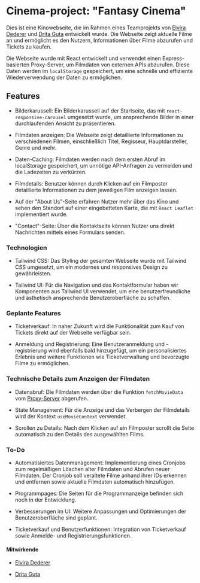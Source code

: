 # Cinema-project: "Fantasy Cinema"

Dies ist eine Kinowebseite, die im Rahmen eines Teamprojekts von [Elvira Dederer](https://github.com/elvira492) und [Drita Guta](https://github.com/Drigut42) entwickelt wurde. Die Webseite zeigt aktuelle Filme an und ermöglicht es den Nutzern, Informationen über Filme abzurufen und Tickets zu kaufen.

Die Webseite wurde mit React entwickelt und verwendet einen Express-basierten Proxy-Server, um Filmdaten von externen APIs abzurufen. Diese Daten werden im `localStorage` gespeichert, um eine schnelle und effiziente Wiederverwendung der Daten zu ermöglichen.

## Features

- Bilderkarussell: Ein Bilderkarussell auf der Startseite, das mit `react-responsive-carousel` umgesetzt wurde, um ansprechende Bilder in einer durchlaufenden Ansicht zu präsentieren.

- Filmdaten anzeigen: Die Webseite zeigt detaillierte Informationen zu verschiedenen Filmen, einschließlich Titel, Regisseur, Hauptdarsteller, Genre und mehr.

- Daten-Caching: Filmdaten werden nach dem ersten Abruf im localStorage gespeichert, um unnötige API-Anfragen zu vermeiden und die Ladezeiten zu verkürzen.

- Filmdetails: Benutzer können durch Klicken auf ein Filmposter detaillierte Informationen zu dem jeweiligen Film anzeigen lassen.

- Auf der "About Us"-Seite erfahren Nutzer mehr über das Kino und sehen den Standort auf einer eingebetteten Karte, die mit `React Leaflet` implementiert wurde.

- "Contact"-Seite: Über die Kontaktseite können Nutzer uns direkt Nachrichten mittels eines Formulars senden.

### Technologien

- Tailwind CSS: Das Styling der gesamten Webseite wurde mit Tailwind CSS umgesetzt, um ein modernes und responsives Design zu gewährleisten.

- Tailwind UI: Für die Navigation und das Kontaktformular haben wir Komponenten aus Tailwind UI verwendet, um eine benutzerfreundliche und ästhetisch ansprechende Benutzeroberfläche zu schaffen.

### Geplante Features

- Ticketverkauf: In naher Zukunft wird die Funktionalität zum Kauf von Tickets direkt auf der Webseite verfügbar sein.

- Anmeldung und Registrierung: Eine Benutzeranmeldung und -registrierung wird ebenfalls bald hinzugefügt, um ein personalisiertes Erlebnis und weitere Funktionen wie Ticketverwaltung und bevorzugte Filme zu ermöglichen.

### Technische Details zum Anzeigen der Filmdaten

- Datenabruf: Die Filmdaten werden über die Funktion `fetchMovieData` vom [Proxy-Server](https://github.com/Drigut42/cinema-project-server) abgerufen.

- State Management: Für die Anzeige und das Verbergen der Filmdetails wird der Kontext `useMovieContext` verwendet.

- Scrollen zu Details: Nach dem Klicken auf ein Filmposter scrollt die Seite automatisch zu den Details des ausgewählten Films.

### To-Do

- Automatisiertes Datenmanagement: Implementierung eines Cronjobs zum regelmäßigen Löschen alter Filmdaten und Abrufen neuer Filmdaten. Der Cronjob soll veraltete Filme anhand ihrer IDs erkennen und entfernen sowie aktuelle Filmdaten automatisch hinzufügen.

- Programmpages: Die Seiten für die Programmanzeige befinden sich noch in der Entwicklung.

- Verbesserungen im UI: Weitere Anpassungen und Optimierungen der Benutzeroberfläche sind geplant.

- Ticketverkauf und Benutzerfunktionen: Integration von Ticketverkauf sowie Anmelde- und Registrierungsfunktionen.

#### Mitwirkende

- [Elvira Dederer](https://github.com/elvira492)

- [Drita Guta](https://github.com/Drigut42)
